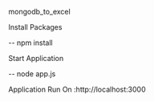mongodb_to_excel

Install Packages

-- npm install

Start Application

-- node app.js


Application Run On :http://localhost:3000